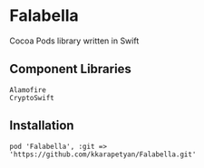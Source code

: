 # Falabella
Cocoa Pods library written in Swift


## Component Libraries
```
Alamofire
CryptoSwift

```


## Installation
```
pod 'Falabella', :git => 'https://github.com/kkarapetyan/Falabella.git'
```


